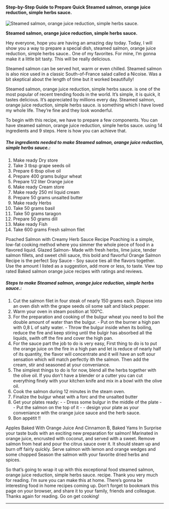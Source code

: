             

#### Step-by-Step Guide to Prepare Quick Steamed salmon, orange juice reduction, simple herbs sauce.

![Steamed salmon, orange juice reduction, simple herbs sauce.](https://img-global.cpcdn.com/recipes/4815113680846848/751x532cq70/steamed-salmon-orange-juice-reduction-simple-herbs-sauce-recipe-main-photo.jpg)

**Steamed salmon, orange juice reduction, simple herbs sauce.**

Hey everyone, hope you are having an amazing day today. Today, I will show you a way to prepare a special dish, steamed salmon, orange juice reduction, simple herbs sauce.. One of my favorites. For mine, I’m gonna make it a little bit tasty. This will be really delicious.

Steamed salmon can be served hot, warm or even chilled. Steamed salmon is also nice used in a classic South-of-France salad called a Nicoise. Was a bit skeptical about the length of time but it worked beautifully!

Steamed salmon, orange juice reduction, simple herbs sauce. is one of the most popular of recent trending foods in the world. It’s simple, it is quick, it tastes delicious. It’s appreciated by millions every day. Steamed salmon, orange juice reduction, simple herbs sauce. is something which I have loved my whole life. They’re fine and they look wonderful.

To begin with this recipe, we have to prepare a few components. You can have steamed salmon, orange juice reduction, simple herbs sauce. using 14 ingredients and 9 steps. Here is how you can achieve that.

##### The ingredients needed to make Steamed salmon, orange juice reduction, simple herbs sauce.:

1.  Make ready Dry store
2.  Take 3 tbsp grape seeds oil
3.  Prepare 6 tbsp olive oil
4.  Prepare 400 grams bulgur wheat
5.  Prepare 1/2 liter Orange juice
6.  Make ready Cream store
7.  Make ready 250 ml liquid cream
8.  Prepare 50 grams unsalted butter
9.  Make ready Herbs
10.  Take 50 grams basil
11.  Take 50 grams taragon
12.  Prepare 50 grams dill
13.  Make ready Fish
14.  Take 600 grams Fresh salmon filet

Poached Salmon with Creamy Herb Sauce Recipe Poaching is a simple, low-fat cooking method where you simmer the whole piece of food in a flavored liquid. Glazed Salmon- Made with fresh herbs, lime juice, tender salmon fillets, and sweet chili sauce, this bold and flavorful Orange Salmon Recipe is the perfect Soy Sauce - Soy sauce ties all the flavors together. Use the amount I listed as a suggestion, add more or less, to taste. View top rated Baked salmon orange juice recipes with ratings and reviews.

##### Steps to make Steamed salmon, orange juice reduction, simple herbs sauce.:

1.  Cut the salmon filet in four steak of nearly 150 grams each. Dispose into an oven dish with the grape seeds oil some salt and black pepper.
2.  Warm your oven in steam position at 100°C.
3.  For the preparation and cooking of the bulgur wheat you need to boil the double amount of water than the bulgur. - Put on the burner a high pan with 0,8 L of salty water. - Throw the bulgur inside when its boiling, reduce the fire and keep stiring until the bulgir has absorbed all the liquids, swith off the fire and cover the high pan.
4.  For the sauce part the job to do is very easy, First thing to do is to put the orange juice on the fire in a high pan and let is reduce of nearly half of its quantity, the flavor will concentrate and it will have an soft sour sensation which will match perfectly ith the salmon. Then add the cream, stir and seasoned at your conveniance.
5.  The simplest things to do is for now, blend all the herbs together with the olive oil. If you don't have a blender or a cutter you can cut everything finely with your kitchen knife and mix in a bowl with the olive oil.
6.  Cook the salmon during 12 minutes in the steam oven.
7.  Finalize the bulgur wheat with a forc and the unsalted butter
8.  Get your plates ready: - - Dress some bulgur in the middle of the plate - - Put the salmon on the top of it - - design your plate as your conveniance with the orange juice sauce and the herb sauce.
9.  Bon appétit !!

Apples Baked With Orange Juice And Cinnamon B, Baked Yams In Surprise your taste buds with an exciting new preparation for salmon! Marinated in orange juice, encrusted with coconut, and served with a sweet. Remove salmon from heat and pour the citrus sauce over it. It should steam up and burn off fairly quickly. Serve salmon with lemon and orange wedges and some chopped Season the salmon with your favorite dried herbs and spices.

So that’s going to wrap it up with this exceptional food steamed salmon, orange juice reduction, simple herbs sauce. recipe. Thank you very much for reading. I’m sure you can make this at home. There’s gonna be interesting food in home recipes coming up. Don’t forget to bookmark this page on your browser, and share it to your family, friends and colleague. Thanks again for reading. Go on get cooking!

* * *